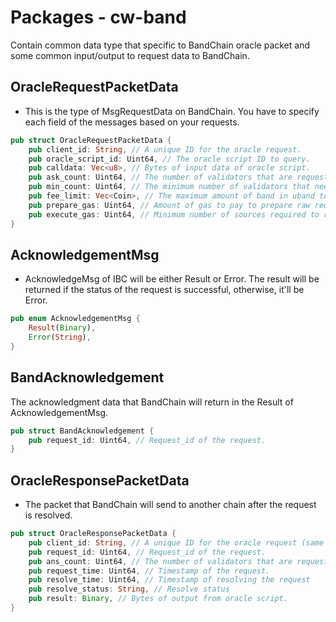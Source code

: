 # Packages - cw-band

Contain common data type that specific to BandChain oracle packet and some common input/output to request data to BandChain.

## OracleRequestPacketData

- This is the type of MsgRequestData on BandChain. You have to specify each field of the messages based on your requests.

```rust
pub struct OracleRequestPacketData {
    pub client_id: String, // A unique ID for the oracle request.
    pub oracle_script_id: Uint64, // The oracle script ID to query.
    pub calldata: Vec<u8>, // Bytes of input data of oracle script.
    pub ask_count: Uint64, // The number of validators that are requested to respond.
    pub min_count: Uint64, // The minimum number of validators that need to respond.
    pub fee_limit: Vec<Coin>, // The maximum amount of band in uband to be paid to the data source providers.
    pub prepare_gas: Uint64, // Amount of gas to pay to prepare raw requests.
    pub execute_gas: Uint64, // Minimum number of sources required to return a successful response.
}
```

## AcknowledgementMsg

- AcknowledgeMsg of IBC will be either Result or Error. The result will be returned if the status of the request is successful, otherwise, it'll be Error.

```rust
pub enum AcknowledgementMsg {
    Result(Binary),
    Error(String),
}
```

## BandAcknowledgement

The acknowledgment data that BandChain will return in the Result of AcknowledgementMsg.

```rust
pub struct BandAcknowledgement {
    pub request_id: Uint64, // Request_id of the request.
}
```

## OracleResponsePacketData

- The packet that BandChain will send to another chain after the request is resolved.

```rust
pub struct OracleResponsePacketData {
    pub client_id: String, // A unique ID for the oracle request (same value with client_id of the request).
    pub request_id: Uint64, // Request_id of the request.
    pub ans_count: Uint64, // The number of validators that are requested to respond.
    pub request_time: Uint64, // Timestamp of the request.
    pub resolve_time: Uint64, // Timestamp of resolving the request
    pub resolve_status: String, // Resolve status
    pub result: Binary, // Bytes of output from oracle script.
}
```
